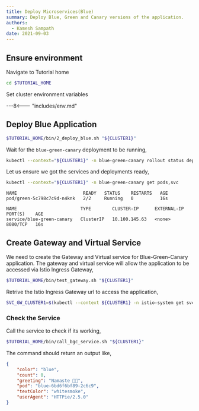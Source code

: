 ```yaml
---
title: Deploy Microservices(Blue)
summary: Deploy Blue, Green and Canary versions of the application.
authors:
  - Kamesh Sampath
date: 2021-09-03
---
```


## Ensure environment

Navigate to Tutorial home

```bash
cd $TUTORIAL_HOME
```

Set cluster environment variables

---8<--- "includes/env.md"

## Deploy Blue Application

```bash
$TUTORIAL_HOME/bin/2_deploy_blue.sh "${CLUSTER1}"
```

Wait for the `blue-green-canary` deployment to be running,

```bash
kubectl --context="${CLUSTER1}" -n blue-green-canary rollout status deploy/blue
```

Let us ensure we got the services and deployments ready,

```bash
kubectl --context="${CLUSTER1}" -n blue-green-canary get pods,svc
```

```text
NAME                         READY   STATUS    RESTARTS   AGE
pod/green-5c798c7c9d-n4knk   2/2     Running   0          16s

NAME                        TYPE        CLUSTER-IP      EXTERNAL-IP   PORT(S)    AGE
service/blue-green-canary   ClusterIP   10.100.145.63   <none>        8080/TCP   16s
```

## Create Gateway and Virtual Service

We need to create the Gateway and Virtual service for Blue-Green-Canary application. The gateway and virtual service will allow the application to be accessed via Istio Ingress Gateway,

```bash
$TUTORIAL_HOME/bin/test_gateway.sh "${CLUSTER1}"
```

Retrive the Istio Ingress Gateway url to access the application,

```bash
SVC_GW_CLUSTER1=$(kubectl --context ${CLUSTER1} -n istio-system get svc istio-ingressgateway -o jsonpath='{.status.loadBalancer.ingress[0].*}')
```

### Check the Service

Call the service to check if its working,

```bash
$TUTORIAL_HOME/bin/call_bgc_service.sh "${CLUSTER1}"
```

The command should return an output like,

```json
{
    "color": "blue",
    "count": 0,
    "greeting": "Namaste 🙏🏽",
    "pod": "blue-6bd6f6bf89-2c6c9",
    "textColor": "whitesmoke",
    "userAgent": "HTTPie/2.5.0"
}
```
